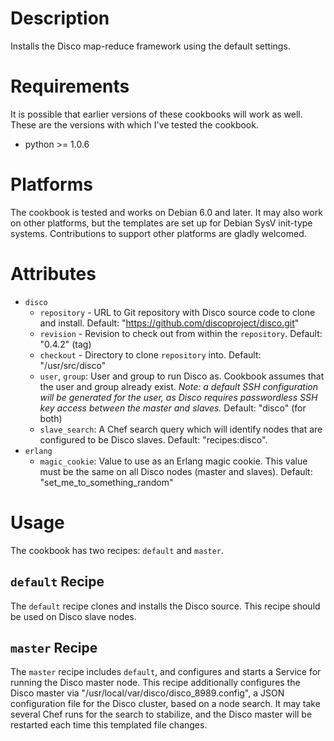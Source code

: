 Description
===========

Installs the Disco map-reduce framework using the default settings.

Requirements
============

It is possible that earlier versions of these cookbooks will work as well.
These are the versions with which I've tested the cookbook.

* python >= 1.0.6

Platforms
=========

The cookbook is tested and works on Debian 6.0 and later. It may also work
on other platforms, but the templates are set up for Debian SysV init-type
systems. Contributions to support other platforms are gladly welcomed.

Attributes
==========

* `disco`
    * `repository` - URL to Git repository with Disco source code to clone
      and install. Default: "https://github.com/discoproject/disco.git"
    * `revision` - Revision to check out from within the `repository`.
      Default: "0.4.2" (tag)
    * `checkout` - Directory to clone `repository` into. Default:
      "/usr/src/disco"
    * `user`, `group`: User and group to run Disco as. Cookbook assumes
      that the user and group already exist. _Note: a default SSH
      configuration will be generated for the user, as Disco requires
      passwordless SSH key access between the master and slaves._ Default:
      "disco" (for both)
    * `slave_search`: A Chef search query which will identify nodes that are
      configured to be Disco slaves. Default: "recipes:disco".
* `erlang`
    * `magic_cookie`: Value to use as an Erlang magic cookie. This value
      must be the same on all Disco nodes (master and slaves). Default:
      "set_me_to_something_random"

Usage
=====

The cookbook has two recipes: `default` and `master`.

`default` Recipe
----------------

The `default` recipe clones and installs the Disco source. This recipe
should be used on Disco slave nodes.


`master` Recipe
---------------

The `master` recipe includes `default`, and configures and starts a Service
for running the Disco master node. This recipe additionally configures the
Disco master via "/usr/local/var/disco/disco_8989.config", a JSON
configuration file for the Disco cluster, based on a node search. It may
take several Chef runs for the search to stabilize, and the Disco master
will be restarted each time this templated file changes.


